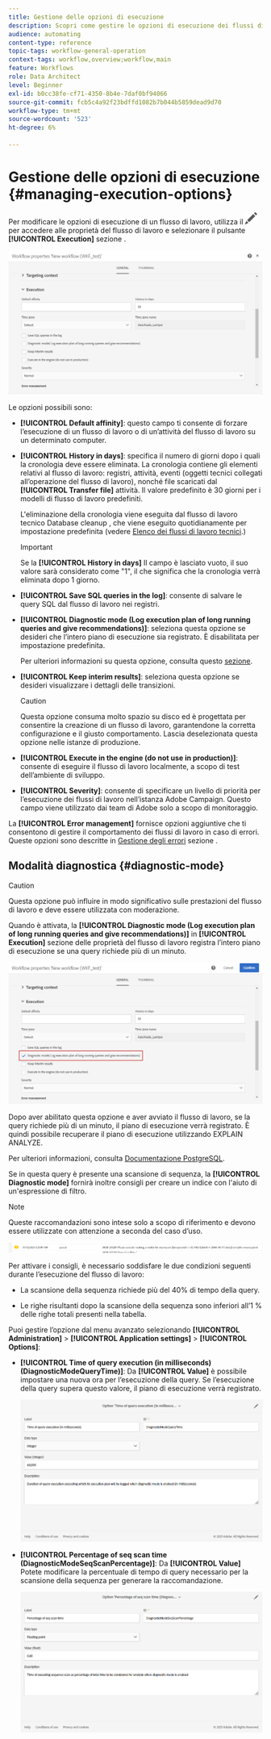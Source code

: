 ```yaml
---
title: Gestione delle opzioni di esecuzione
description: Scopri come gestire le opzioni di esecuzione dei flussi di lavoro.
audience: automating
content-type: reference
topic-tags: workflow-general-operation
context-tags: workflow,overview;workflow,main
feature: Workflows
role: Data Architect
level: Beginner
exl-id: b0cc38fe-cf71-4350-8b4e-7daf0bf94066
source-git-commit: fcb5c4a92f23bdffd1082b7b044b5859dead9d70
workflow-type: tm+mt
source-wordcount: '523'
ht-degree: 6%

---
```


# Gestione delle opzioni di esecuzione {#managing-execution-options}

Per modificare le opzioni di esecuzione di un flusso di lavoro, utilizza il ![](assets/edit_darkgrey-24px.png) per accedere alle proprietà del flusso di lavoro e selezionare il pulsante **[!UICONTROL Execution]** sezione .

![](assets/wkf_execution_6.png)

Le opzioni possibili sono:

* **[!UICONTROL Default affinity]**: questo campo ti consente di forzare l’esecuzione di un flusso di lavoro o di un’attività del flusso di lavoro su un determinato computer.

* **[!UICONTROL History in days]**: specifica il numero di giorni dopo i quali la cronologia deve essere eliminata. La cronologia contiene gli elementi relativi al flusso di lavoro: registri, attività, eventi (oggetti tecnici collegati all’operazione del flusso di lavoro), nonché file scaricati dal **[!UICONTROL Transfer file]** attività. Il valore predefinito è 30 giorni per i modelli di flusso di lavoro predefiniti.

   L&#39;eliminazione della cronologia viene eseguita dal flusso di lavoro tecnico Database cleanup , che viene eseguito quotidianamente per impostazione predefinita (vedere [Elenco dei flussi di lavoro tecnici](../../administration/using/technical-workflows.md).)

   >[!IMPORTANT]
   >
   >Se la **[!UICONTROL History in days]** Il campo è lasciato vuoto, il suo valore sarà considerato come &quot;1&quot;, il che significa che la cronologia verrà eliminata dopo 1 giorno.

* **[!UICONTROL Save SQL queries in the log]**: consente di salvare le query SQL dal flusso di lavoro nei registri.

* **[!UICONTROL Diagnostic mode (Log execution plan of long running queries and give recommendations)]**: seleziona questa opzione se desideri che l’intero piano di esecuzione sia registrato. È disabilitata per impostazione predefinita.

   Per ulteriori informazioni su questa opzione, consulta questo [sezione](#diagnostic-mode).

* **[!UICONTROL Keep interim results]**: seleziona questa opzione se desideri visualizzare i dettagli delle transizioni.

   >[!CAUTION]
   >
   >Questa opzione consuma molto spazio su disco ed è progettata per consentire la creazione di un flusso di lavoro, garantendone la corretta configurazione e il giusto comportamento. Lascia deselezionata questa opzione nelle istanze di produzione.

* **[!UICONTROL Execute in the engine (do not use in production)]**: consente di eseguire il flusso di lavoro localmente, a scopo di test dell’ambiente di sviluppo.

* **[!UICONTROL Severity]**: consente di specificare un livello di priorità per l’esecuzione dei flussi di lavoro nell’istanza Adobe Campaign. Questo campo viene utilizzato dai team di Adobe solo a scopo di monitoraggio.

La **[!UICONTROL Error management]** fornisce opzioni aggiuntive che ti consentono di gestire il comportamento dei flussi di lavoro in caso di errori. Queste opzioni sono descritte in [Gestione degli errori](../../automating/using/monitoring-workflow-execution.md#error-management) sezione .

## Modalità diagnostica {#diagnostic-mode}

>[!CAUTION]
>
>Questa opzione può influire in modo significativo sulle prestazioni del flusso di lavoro e deve essere utilizzata con moderazione.

Quando è attivata, la **[!UICONTROL Diagnostic mode (Log execution plan of long running queries and give recommendations)]** in **[!UICONTROL Execution]** sezione delle proprietà del flusso di lavoro registra l’intero piano di esecuzione se una query richiede più di un minuto.

![](assets/wkf_diagnostic.png)

Dopo aver abilitato questa opzione e aver avviato il flusso di lavoro, se la query richiede più di un minuto, il piano di esecuzione verrà registrato. È quindi possibile recuperare il piano di esecuzione utilizzando EXPLAIN ANALYZE.

Per ulteriori informazioni, consulta [Documentazione PostgreSQL](https://www.postgresql.org/docs/9.4/using-explain.html).

Se in questa query è presente una scansione di sequenza, la **[!UICONTROL Diagnostic mode]** fornirà inoltre consigli per creare un indice con l&#39;aiuto di un&#39;espressione di filtro.

>[!NOTE]
>
> Queste raccomandazioni sono intese solo a scopo di riferimento e devono essere utilizzate con attenzione a seconda del caso d’uso.

![](assets/wkf_diagnostic_4.png)

Per attivare i consigli, è necessario soddisfare le due condizioni seguenti durante l’esecuzione del flusso di lavoro:

* La scansione della sequenza richiede più del 40% di tempo della query.

* Le righe risultanti dopo la scansione della sequenza sono inferiori all’1 % delle righe totali presenti nella tabella.

Puoi gestire l’opzione dal menu avanzato selezionando **[!UICONTROL Administration]** > **[!UICONTROL Application settings]** > **[!UICONTROL Options]**:

* **[!UICONTROL Time of query execution (in milliseconds)(DiagnosticModeQueryTime)]**: Da **[!UICONTROL Value]** è possibile impostare una nuova ora per l’esecuzione della query. Se l’esecuzione della query supera questo valore, il piano di esecuzione verrà registrato.

   ![](assets/wkf_diagnostic_2.png)

* **[!UICONTROL Percentage of seq scan time (DiagnosticModeSeqScanPercentage)]**: Da **[!UICONTROL Value]** Potete modificare la percentuale di tempo di query necessario per la scansione della sequenza per generare la raccomandazione.

   ![](assets/wkf_diagnostic_3.png)
